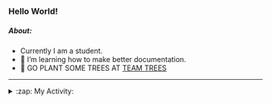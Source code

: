 ### Hello World!

##### About:
- Currently I am a student.
- 🌱 I’m learning how to make better documentation.
- 🌱 GO PLANT SOME TREES AT [TEAM TREES](https://teamtrees.org/)

---
<details>
  <summary>:zap: My Activity:</summary>
  
<!--START_SECTION:waka-->
![Code Time](http://img.shields.io/badge/Code%20Time-1%2C244%20hrs%2033%20mins-blue)

**I'm a Night 🦉** 

```text
🌞 Morning                2065 commits        ███░░░░░░░░░░░░░░░░░░░░░░   10.34 % 
🌆 Daytime                6701 commits        ████████░░░░░░░░░░░░░░░░░   33.56 % 
🌃 Evening                5745 commits        ███████░░░░░░░░░░░░░░░░░░   28.77 % 
🌙 Night                  5458 commits        ███████░░░░░░░░░░░░░░░░░░   27.33 % 
```
📅 **I'm Most Productive on Wednesday** 

```text
Monday                   2763 commits        ███░░░░░░░░░░░░░░░░░░░░░░   13.84 % 
Tuesday                  2743 commits        ███░░░░░░░░░░░░░░░░░░░░░░   13.74 % 
Wednesday                4710 commits        ██████░░░░░░░░░░░░░░░░░░░   23.59 % 
Thursday                 2642 commits        ███░░░░░░░░░░░░░░░░░░░░░░   13.23 % 
Friday                   2119 commits        ███░░░░░░░░░░░░░░░░░░░░░░   10.61 % 
Saturday                 1707 commits        ██░░░░░░░░░░░░░░░░░░░░░░░   08.55 % 
Sunday                   3285 commits        ████░░░░░░░░░░░░░░░░░░░░░   16.45 % 
```


📊 **This Week I Spent My Time On** 

```text
🔥 Editors: 
VS Code                  2 hrs 2 mins        ███████████████████░░░░░░   74.26 % 
IntelliJ                 42 mins             ██████░░░░░░░░░░░░░░░░░░░   25.74 % 

🐱‍💻 Projects: 
github-readme-youtube-car1 hr 40 mins        ███████████████░░░░░░░░░░   60.84 % 
java-springboot-projects 42 mins             ██████░░░░░░░░░░░░░░░░░░░   25.74 % 
py-series                21 mins             ███░░░░░░░░░░░░░░░░░░░░░░   13.12 % 
homebrew                 0 secs              ░░░░░░░░░░░░░░░░░░░░░░░░░   00.29 % 
CSE224-Fundamentals-of-An0 secs              ░░░░░░░░░░░░░░░░░░░░░░░░░   00.00 % 
```


 Last Updated on 29/10/2023 11:10:26 UTC
<!--END_SECTION:waka-->
</details>
